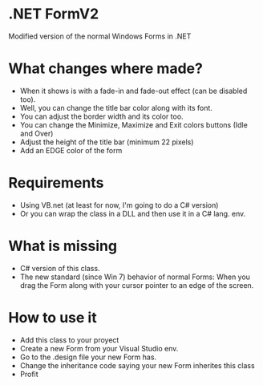 # .NET FormV2
Modified version of the normal Windows Forms in .NET

# What changes where made?
- When it shows is with a fade-in and fade-out effect (can be disabled too).
- Well, you can change the title bar color along with its font.
- You can adjust the border width and its color too.
- You can change the Minimize, Maximize and Exit colors buttons (Idle and Over)
- Adjust the height of the title bar (minimum 22 pixels)
- Add an EDGE color of the form

# Requirements
- Using VB.net (at least for now, I'm going to do a C# version)
- Or you can wrap the class in a DLL and then use it in a C# lang. env.

# What is missing
- C# version of this class.
- The new standard (since Win 7) behavior of normal Forms: When you drag the Form along with your cursor pointer to an edge of the screen.

# How to use it
- Add this class to your proyect
- Create a new Form from your Visual Studio env.
- Go to the .design file your new Form has.
- Change the inheritance code saying your new Form inherites this class
- Profit
